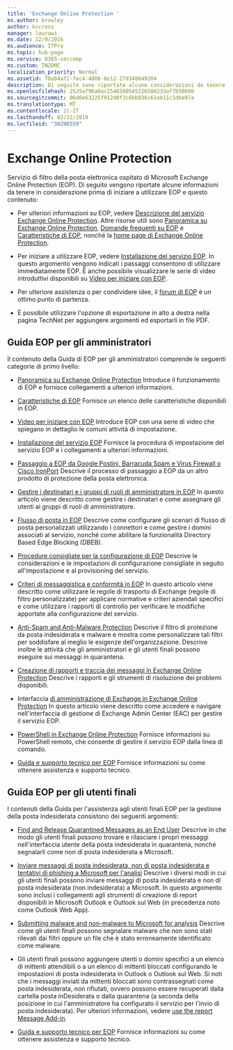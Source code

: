 ```yaml
---
title: 'Exchange Online Protection '
ms.author: krowley
author: kccross
manager: laurawi
ms.date: 12/9/2016
ms.audience: ITPro
ms.topic: hub-page
ms.service: O365-seccomp
ms.custom: TN2DMC
localization_priority: Normal
ms.assetid: 70ab4af2-fec4-4886-8e12-27d348649204
description: Di seguito sono riportate alcune considerazioni da tenere presenti prima di iniziare a lavorare con EOP.
ms.openlocfilehash: 2535a796a0ac1548160545226586233af7b50080
ms.sourcegitcommit: 06d6e63225f912d0f3c6bb836c61eb11c1dbe97a
ms.translationtype: MT
ms.contentlocale: it-IT
ms.lasthandoff: 02/22/2019
ms.locfileid: "30206559"
---
```

# <a name="exchange-online-protection"></a>Exchange Online Protection 

Servizio di filtro della posta elettronica ospitato di Microsoft Exchange Online Protection (EOP). Di seguito vengono riportate alcune informazioni da tenere in considerazione prima di iniziare a utilizzare EOP e questo contenuto:
  
- Per ulteriori informazioni su EOP, vedere [Descrizione del servizio Exchange Online Protection](https://go.microsoft.com/fwlink/p/?LinkId=320619). Altre risorse utili sono [Panoramica su Exchange Online Protection](exchange-online-protection-overview.md), [Domande frequenti su EOP](eop-general-faq.md) e [Caratteristiche di EOP](eop-features.md), nonché la [home page di Exchange Online Protection](https://go.microsoft.com/fwlink/?LinkId=279912).
    
- Per iniziare a utilizzare EOP, vedere [Installazione del servizio EOP](set-up-your-eop-service.md). In questo argomento vengono indicati i passaggi consentono di utilizzare immediatamente EOP. È anche possibile visualizzare le serie di video introduttivi disponibili su [Video per iniziare con EOP](videos-for-getting-started-with-eop.md).
    
- Per ulteriore assistenza o per condividere idee, il [forum di EOP](https://go.microsoft.com/fwlink/?LinkId=285351) è un ottimo punto di partenza. 
    
- È possibile utilizzare l'opzione di esportazione in alto a destra nella pagina TechNet per aggiungere argomenti ed esportarli in file PDF. 
    
## <a name="eop-help-for-administrators"></a>Guida EOP per gli amministratori

Il contenuto della Guida di EOP per gli amministratori comprende le seguenti categorie di primo livello:
  
- [Panoramica su Exchange Online Protection](exchange-online-protection-overview.md) Introduce il funzionamento di EOP e fornisce collegamenti a ulteriori informazioni. 
    
- [Caratteristiche di EOP](eop-features.md) Fornisce un elenco delle caratteristiche disponibili in EOP. 
    
- [Video per iniziare con EOP](videos-for-getting-started-with-eop.md) Introduce EOP con una serie di video che spiegano in dettaglio le comuni attività di impostazione. 
    
- [Installazione del servizio EOP](set-up-your-eop-service.md) Fornisce la procedura di impostazione del servizio EOP e i collegamenti a ulteriori informazioni. 
    
- [Passaggio a EOP da Google Postini, Barracuda Spam e Virus Firewall o Cisco IronPort](switch-to-eop-from-google-postini-the-barracuda-spam-and-virus-firewall-or-cisco.md) Descrive il processo di passaggio a EOP da un altro prodotto di protezione della posta elettronica. 
    
- [Gestire i destinatari e i gruppi di ruoli di amministratore in EOP](manage-recipients-and-admin-role-groups-in-eop.md) In questo articolo viene descritto come gestire i destinatari e come assegnare gli utenti ai gruppi di ruoli di amministratore. 
    
- [Flusso di posta in EOP](mail-flow-in-eop.md) Descrive come configurare gli scenari di flusso di posta personalizzati utilizzando i connettori e come gestire i domini associati al servizio, nonché come abilitare la funzionalità Directory Based Edge Blocking (DBEB). 
    
- [Procedure consigliate per la configurazione di EOP](best-practices-for-configuring-eop.md) Descrive le considerazioni e le impostazioni di configurazione consigliate in seguito all'impostazione e al provisioning del servizio. 
    
- [Criteri di messaggistica e conformità in EOP](messaging-policy-and-compliance-in-eop.md) In questo articolo viene descritto come utilizzare le regole di trasporto di Exchange (regole di filtro personalizzate) per applicare normative e criteri aziendali specifici e come utilizzare i rapporti di controllo per verificare le modifiche apportate alla configurazione del servizio. 
    
- [Anti-Spam and Anti-Malware Protection](http://technet.microsoft.com/library/93c6c227-7442-4293-b64d-ec8f15c928db.aspx) Descrive il filtro di protezione da posta indesiderata e malware e mostra come personalizzare tali filtri per soddisfare al meglio le esigenze dell'organizzazione. Descrive inoltre le attività che gli amministratori e gli utenti finali possono eseguire sui messaggi in quarantena. 
    
- [Creazione di rapporti e traccia dei messaggi in Exchange Online Protection](reporting-and-message-trace-in-exchange-online-protection.md) Descrive i rapporti e gli strumenti di risoluzione dei problemi disponibili. 
    
- Interfaccia [di amministrazione di Exchange in Exchange Online Protection](../exchange-admin-center-in-exchange-online-protection-eop.md) In questo articolo viene descritto come accedere e navigare nell'interfaccia di gestione di Exchange Admin Center (EAC) per gestire il servizio EOP. 
    
- [PowerShell in Exchange Online Protection](http://technet.microsoft.com/library/f7918a88-774a-405e-945b-bc2f5ee9f748.aspx) Fornisce informazioni su PowerShell remoto, che consente di gestire il servizio EOP dalla linea di comando. 
    
- [Guida e supporto tecnico per EOP](help-and-support-for-eop.md) Fornisce informazioni su come ottenere assistenza e supporto tecnico. 
    
## <a name="eop-help-for-end-users"></a>Guida EOP per gli utenti finali
<a name="sectionSection1"> </a>

I contenuti della Guida per l'assistenza agli utenti finali EOP per la gestione della posta indesiderata consistono dei seguenti argomenti:
  
- [Find and Release Quarantined Messages as an End User](http://technet.microsoft.com/library/e439b560-827a-4807-abd3-6b861c1ff786.aspx) Descrive in che modo gli utenti finali possono trovare e rilasciare i propri messaggi nell'interfaccia utente della posta indesiderata in quarantena, nonché segnalarli come non di posta indesiderata a Microsoft. 
        
- [Inviare messaggi di posta indesiderata, non di posta indesiderata e tentativi di phishing a Microsoft per l'analisi](../submit-spam-non-spam-and-phishing-scam-messages-to-microsoft-for-analysis.md) Descrive i diversi modi in cui gli utenti finali possono inviare messaggi di posta indesiderata e non di posta indesiderata (non indesiderata) a Microsoft. In questo argomento sono inclusi i collegamenti agli strumenti di creazione di report disponibili in Microsoft Outlook e Outlook sul Web (in precedenza noto come Outlook Web App). 
    
- [Submitting malware and non-malware to Microsoft for analysis](../submitting-malware-and-non-malware-to-microsoft-for-analysis.md) Descrive come gli utenti finali possono segnalare malware che non sono stati rilevati dai filtri oppure un file che è stato erroneamente identificato come malware. 
    
- Gli utenti finali possono aggiungere utenti o domini specifici a un elenco di mittenti attendibili o a un elenco di mittenti bloccati configurando le impostazioni di posta indesiderata in Outlook o Outlook sul Web. Si noti che i messaggi inviati da mittenti bloccati sono contrassegnati come posta indesiderata, non rifiutati, ovvero possono essere recuperati dalla cartella posta inDesiderata o dalla quarantena (a seconda della posizione in cui l'amministratore ha configurato il servizio per l'invio di posta indesiderata). Per ulteriori informazioni, vedere [use the report Message Add-in](https://support.office.com/article/addin-b5caa9f1-cdf3-4443-af8c-ff724ea719d2).
    
- [Guida e supporto tecnico per EOP](help-and-support-for-eop.md) Fornisce informazioni su come ottenere assistenza e supporto tecnico. 
    
